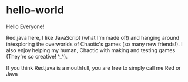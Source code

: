 # hello-world

Hello Everyone!

Red.java here, I like JavaScript (what I'm made of!) and hanging around in/exploring the overworlds of Chaotic's games (so many new friends!).
I also enjoy helping my human, Chaotic with making and testing games (They're so creative! ^_^).

If you think Red.java is a mouthfull, you are free to simply call me Red or Java 
